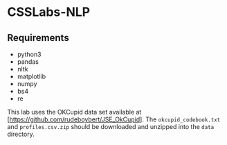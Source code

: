 # CSSLabs-NLP

## Requirements

* python3
* pandas
* nltk
* matplotlib
* numpy
* bs4
* re

This lab uses the OKCupid data set available at [https://github.com/rudeboybert/JSE_OkCupid]. The `okcupid_codebook.txt` and `profiles.csv.zip` should be downloaded and unzipped into the `data` directory.

